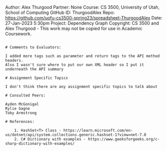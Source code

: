 ﻿Author:     Alex Thurgood
Partner:    None
Course:     CS 3500, University of Utah, School of Computing
GitHub ID:  ThurgoodAlex
Repo:       https://github.com/uofu-cs3500-spring23/spreadsheet-ThurgoodAlex 
Date:       27-Jan-2023 5:30pm
Project:    Dependency Graph
Copyright:  CS 3500 and Alex Thurgood - This work may not be copied for use in Academic Coursework.
```

# Comments to Evaluators:

I added more tags such as parameter and return tags to the API method headers. 
Also I wasn't sure where to put our own XML header so I put it underneath the API summary

# Assignment Specific Topics

I don't think there are any assignment specific topics to talk about

# Consulted Peers:

Ayden McGonigal
Rylie Gagne
Toby Armstrong

# References:

    1. HashSet<T> Class - https://learn.microsoft.com/en-us/dotnet/api/system.collections.generic.hashset-1?view=net-7.0
    2. C# Dictionary with examples - https://www.geeksforgeeks.org/c-sharp-dictionary-with-examples/
   
